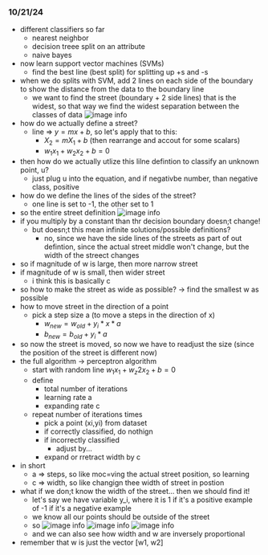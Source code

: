 ### 10/21/24
* different classifiers so far
    * nearest neighbor
    * decision treee split on an attribute
    * naive bayes
* now learn support vector machines (SVMs)
    * find the best line (best split) for splitting up +s and -s
* when we do splits with SVM, add 2 lines on each side of the boundary to show the distance from the data to the boundary line
    * we want to find the street (boundary + 2 side lines) that is the widest, so that way we find the widest separation between the classes of data
    ![image info](./assets/street.png)
* how do we actually define a street?
    * line => $y = mx + b$, so let's apply that to this:
        * $X_2 = mX_1 + b$ (then rearrange and accout for some scalars)
        * $w_1x_1 + w_2x_2 + b = 0$
* then how do we actually utlize this lilne defintion to classify an unknown point, u?
    * just plug u into the equation, and if negativbe number, than negative class, positive
* how do we define the lines of the sides of the street?
    * one line is set to -1, the other set to 1
* so the entire street definition
    ![image info](./assets/fullstreet.png)
* if you multiply by a constant than thr decision boundary doesn;t change!
    * but doesn;t this mean infinite solutions/possible definitions?
        * no, since we have the side lines of the streets as part of out defintion, since the actual street middle won't change, but the width of the streect changes
* so if magnitude of w is large, then more narrow street
* if magnitude of w is small, then wider street
    * i think this is basically c
* so how to make the street as wide as possible? -> find the smallest w as possible
* how to move street in the direction of a point
    * pick a step size a (to move a steps in the direction of x)
        * $w_{new} = w_{old} + y_i * x * a$
        * $b_{new} = b_{old} + y_i * a$
* so now the street is moved, so now we have to readjust the size (since the position of the street is different now)
* the full algorithm -> perceptron algorithm
    * start with random line $w_1x_1 + w_z2x_2 + b = 0$
    * define
        * total number of iterations
        * learning rate a
        * expanding rate c
    * repeat number of iterations times
        * pick a point (xi,yi) from dataset
        * if correctly classified, do nothign
        * if incorrectly classified
            * adjust by...
        * expand or rretract width by c
* in short
    * a => steps, so like moc=ving the actual street position, so learning
    * c => width, so like changign thee width of street in postion
* what if we don;t know the width of the street... then we should find it!
    * let's say we have variable y_i, where it is 1 if it's a positive example of -1 if it's a negative example
    * we know all our points should be outside of the street
    * so 
    ![image info](./assets/how.png)
    ![image info](./assets/how2.png)
    ![image info](./assets/how3.png)
    * and we can also see how width and w are inversely proportional
* remember that w is just the vector [w1, w2] 